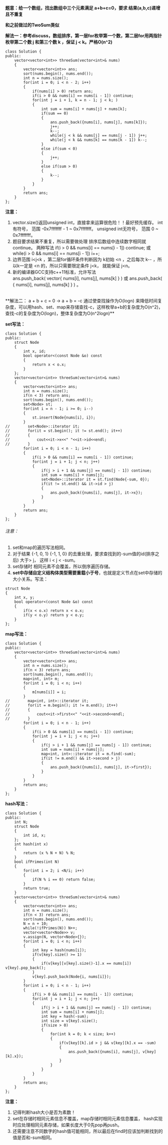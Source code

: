 **题意：给一个数组，找出数组中三个元素满足 a+b+c=0，要求 结果(a,b,c)递增且不重复**

**和之前做过的TwoSum类似**

**解法一：参考discuss，数组排序，第一层for枚举第一个数，第二层for用两指针枚举第二个数 j 和第三个数 k ，保证 j < k。严格O(n^2)**
```
class Solution {
public:
    vector<vector<int>> threeSum(vector<int>& nums)
    {
        vector<vector<int>> ans;
        sort(nums.begin(), nums.end());
        int n = nums.size();
        for(int i = 0; i < n - 2; i++)
        {
            if(nums[i] > 0) return ans;
            if(i > 0 && nums[i] == nums[i - 1]) continue;
            for(int j = i + 1, k = n - 1; j < k; )
            {
                int sum = nums[i] + nums[j] + nums[k];
                if(sum == 0)
                {
                    ans.push_back({nums[i], nums[j], nums[k]});
                    j++;
                    k--;
                    while(j < k && nums[j] == nums[j - 1]) j++;
                    while(j < k && nums[k] == nums[k - 1]) k--;
                }
                else if(sum < 0)
                {
                    j++;
                }
                else if(sum > 0)
                {
                    k--;
                }
            }
        }
        return ans;
    }
};
```
**注意：**

1. vector.size()返回unsigned int，直接拿来运算很危险！！最好预先缓存。
int有符号， 范围 -0x7fffffff - 1 ~ 0x7fffffff。
unsigned int无符号， 范围 0 ~ 0x7fffffff。
2. 题目要求结果不重复，所以需要做处理 排序后数组中连续数字相同就continue。
两种写法  if(i > 0 && nums[i] == nums[i - 1]) continue;  或 while(i > 0 && nums[i] == nums[i - 1]) i++;
3. 边界范围 i<j<k ，第二层for循环条件判断因为 k初始 <n ，之后每次 k-- ，所以k一定是 <n 的，所以只需要限定条件 j<k， 就能保证 j<n。
4. 新的编译器GCC支持c++11标准，允许写法  
ans.push_back( vector<int>{ nums[i], nums[j], nums[k] } )   或
ans.push_back( { nums[i], nums[j], nums[k] } ) 。

<br/>
**解法二： a + b + c = 0 → a + b = -c 通过使查找操作为O(logn) 来降低时间复杂度，可以用hash、set、map来存储查找-c，这样枚举a+b的复杂度为O(n^2)，查找-c的复杂度为O(logn)，整体复杂度为O(n^2logn)**

**set写法：**
```
class Solution {
public:
    struct Node
    {
        int x, id;
        bool operator<(const Node &o) const
        {
            return x < o.x;
        }
    };
    vector<vector<int>> threeSum(vector<int>& nums)
    {
        vector<vector<int>> ans;
        int n = nums.size();
        if(n < 3) return ans;
        sort(nums.begin(), nums.end());
        set<Node> st;
        for(int i = n - 1; i >= 0; i--)
        {
            st.insert(Node{nums[i], i});
        }
//        set<Node>::iterator it;
//        for(it = st.begin(); it != st.end(); it++)
//        {
//            cout<<it->x<<" "<<it->id<<endl;
//        }
        for(int i = 0; i < n - 1; i++)
        {
            if(i > 0 && nums[i] == nums[i - 1]) continue;
            for(int j = i + 1; j < n; j++)
            {
                if(j > i + 1 && nums[j] == nums[j - 1]) continue;
                int sum = nums[i] + nums[j];
                set<Node>::iterator it = st.find(Node{-sum, 0});
                if(it != st.end() && it->id > j)
                {
                    ans.push_back({nums[i], nums[j], it->x});
                }
            }
        }
        return ans;
    }
};
```
###### 注意：
1. set和map的遍历写法相同。
2. 对于结果 {-1, 0, 1} {-1,  1, 0} 的去重处理，要求查找到的-sum值的id(排序之后) 大于> j， 这样 i < j < -sum。
3. set存储时 相同元素不会覆盖，所以倒序遍历存储。
4. **set中存储自定义结构体类型需要重载小于号**，也就是定义节点在set中存储的大小关系。写法：
```
struct Node
{
    int x, y;
    bool operator<(const Node &o) const
    {
        if(x < o.x) return x < o.x;
        if(y < o.y) return y < o.y;
    }
};
```

**map写法：**
```
class Solution {
public:
    vector<vector<int>> threeSum(vector<int>& nums)
    {
        vector<vector<int>> ans;
        int n = nums.size();
        if(n < 3) return ans;
        sort(nums.begin(), nums.end());
        map<int, int> m;
        for(int i = 0; i < n; i++)
        {
            m[nums[i]] = i;
        }
//        map<int, int>::iterator it;
//        for(it = m.begin(); it != m.end(); it++)
//        {
//            cout<<it->first<<" "<<it->second<<endl;
//        }
        for(int i = 0; i < n - 1; i++)
        {
            if(i > 0 && nums[i] == nums[i - 1]) continue;
            for(int j = i + 1; j < n; j++)
            {
                if(j > i + 1 && nums[j] == nums[j - 1]) continue;
                int sum = nums[i] + nums[j];
                map<int, int>::iterator it = m.find(-sum);
                if(it != m.end() && it->second > j)
                {
                    ans.push_back({nums[i], nums[j], it->first});
                }
            }
        }
        return ans;
    }
};
```

**hash写法：**
```
class Solution {
public:
    int N;
    struct Node
    {
        int id, x;
    };
    int hash(int x)
    {
        return (x % N + N) % N;
    }
    bool ifPrimes(int N)
    {
        for(int i = 2; i <N/i; i++)
        {
            if(N % i == 0) return false;
        }
        return true;
    }
    vector<vector<int>> threeSum(vector<int>& nums)
    {
        vector<vector<int>> ans;
        int n = nums.size();
        if(n < 3) return ans;
        sort(nums.begin(), nums.end());
        N = n + 10;
        while(!ifPrimes(N)) N++;
        vector<vector<Node>> v;
        v.assign(N, vector<Node>{});
        for(int i = 0; i < n; i++)
        {
            int key = hash(nums[i]);
            if(v[key].size() >= 1)
            {
                if(v[key][v[key].size()-1].x == nums[i]) v[key].pop_back();
            }
            v[key].push_back(Node{i, nums[i]});
        }
        for(int i = 0; i < n - 1; i++)
        {
            if(i > 0 && nums[i] == nums[i - 1]) continue;
            for(int j = i + 1; j < n; j++)
            {
                if(j > i + 1 && nums[j] == nums[j - 1]) continue;
                int sum = nums[i] + nums[j];
                int key = hash(-sum);
                int size = v[key].size();
                if(size > 0)
                {
                    for(int k = 0; k < size; k++)
                    {
                        if(v[key][k].id > j && v[key][k].x == -sum)
                        {
                            ans.push_back({nums[i], nums[j], v[key][k].x});
                        }
                    }
                }
            }
        }
        return ans;
    }
};
```
**注意：**

1. 记得判断hash大小是否为素数！
2. set在存储时相同元素信息不覆盖，map存储时相同元素信息覆盖， hash实现时应处理相同元素存储，如果长度大于0先pop再push。
3. 还需要注意不同数字的hash值可能相同，所以最后在find时应该加判断找到的值是否和-sum相同。